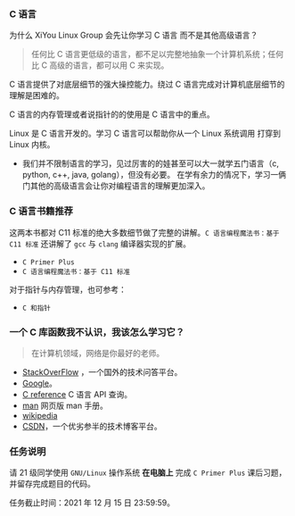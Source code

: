 ### C 语言

为什么 XiYou Linux Group 会先让你学习 C 语言 而不是其他高级语言？

>任何比 C 语言更低级的语言，都不足以完整地抽象一个计算机系统；任何比 C 高级的语言，都可以用 C 来实现。

C 语言提供了对底层细节的强大操控能力。绕过 C 语言完成对计算机底层细节的理解是困难的。

C 语言的内存管理或者说指针的的使用是 C 语言中的重点。

Linux 是 C 语言开发的。学习 C 语言可以帮助你从一个 Linux 系统调用 打穿到 Linux 内核。

* 我们并不限制语言的学习，见过厉害的的娃甚至可以大一就学五门语言（c, python, c++, java, golang），但没有必要。
在学有余力的情况下，学习一俩门其他的高级语言会让你对编程语言的理解更加深入。

### C 语言书籍推荐

这两本书都对 C11 标准的绝大多数细节做了完整的讲解。`C 语言编程魔法书：基于 C11 标准` 还讲解了 `gcc` 与 `clang` 编译器实现的扩展。

- `C Primer Plus`
- `C 语言编程魔法书：基于 C11 标准`

对于指针与内存管理，也可参考：
- `C 和指针`

### 一个 C 库函数我不认识，我该怎么学习它？
> 在计算机领域，网络是你最好的老师。

- [StackOverFlow](https://stackoverflow.com/) ，一个国外的技术问答平台。
- [Google](https://www.google.com/)。
- [C reference](https://en.cppreference.com/w/c) C 语言 API 查询。
- [man](https://man7.org/linux/man-pages/man1/ls.1.html) 网页版 man 手册。
- [wikipedia](https://en.wikipedia.org/wiki/Main_Page)
- [CSDN](https://www.csdn.net/?spm=1001.2014.1000.2115)，一个优劣参半的技术博客平台。

### 任务说明

请 21 级同学使用 `GNU/Linux` 操作系统 **在电脑上** 完成 `C Primer Plus` 课后习题，并留存完成题目的代码。

任务截止时间：2021 年 12 月 15 日 23:59:59。
